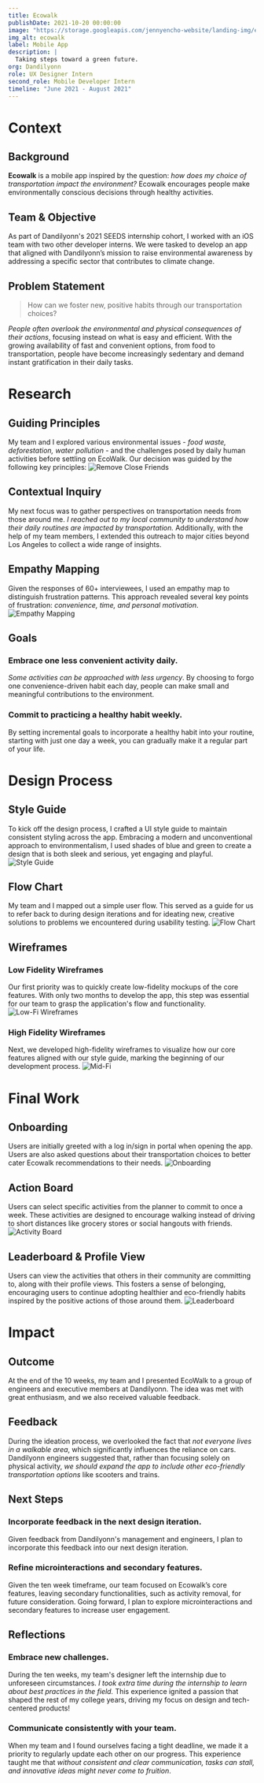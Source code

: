 ```yaml
---
title: Ecowalk
publishDate: 2021-10-20 00:00:00
image: "https://storage.googleapis.com/jennyencho-website/landing-img/ecowalk_landing.png"
img_alt: ecowalk
label: Mobile App
description: |
  Taking steps toward a green future.
org: Dandilyonn
role: UX Designer Intern
second_role: Mobile Developer Intern
timeline: "June 2021 - August 2021"
---
```


# Context

## Background

**Ecowalk** is a mobile app inspired by the question: _how does my choice of transportation impact the environment?_ Ecowalk encourages people make environmentally conscious decisions through healthy activities.

## Team & Objective

As part of Dandilyonn's 2021 SEEDS internship cohort, I worked with an iOS team with two other developer interns. We were tasked to develop an app that aligned with Dandilyonn’s mission to raise environmental awareness by addressing a specific sector that contributes to climate change.

## Problem Statement

> How can we foster new, positive habits through our transportation choices?

_People often overlook the environmental and physical consequences of their actions_, focusing instead on what is easy and efficient. With the growing availability of fast and convenient options, from food to transportation, people have become increasingly sedentary and demand instant gratification in their daily tasks.

# Research

## Guiding Principles

My team and I explored various environmental issues - _food waste, deforestation, water pollution_ - and the challenges posed by daily human activities before settling on EcoWalk. Our decision was guided by the following key principles:
![Remove Close Friends](https://storage.googleapis.com/jennyencho-website/ecowalk-img/ecowalk-guiding-principles.png)

## Contextual Inquiry

My next focus was to gather perspectives on transportation needs from those around me. _I reached out to my local community to understand how their daily routines are impacted by transportation._ Additionally, with the help of my team members, I extended this outreach to major cities beyond Los Angeles to collect a wide range of insights.

## Empathy Mapping

Given the responses of 60+ interviewees, I used an empathy map to distinguish frustration patterns. This approach revealed several key points of frustration: _convenience, time, and personal motivation_.
![Empathy Mapping](https://storage.googleapis.com/jennyencho-website/ecowalk-img/ecowalk-empathy-map.png)

## Goals

### <i class="fa-solid fa-person-walking"></i> Embrace one less convenient activity daily.

_Some activities can be approached with less urgency_. By choosing to forgo one convenience-driven habit each day, people can make small and meaningful contributions to the environment.

### <i class="fa-solid fa-heart-pulse"></i> Commit to practicing a healthy habit weekly.

By setting incremental goals to incorporate a healthy habit into your routine, starting with just one day a week, you can gradually make it a regular part of your life.

# Design Process

## Style Guide

To kick off the design process, I crafted a UI style guide to maintain consistent styling across the app. Embracing a modern and unconventional approach to environmentalism, I used shades of blue and green to create a design that is both sleek and serious, yet engaging and playful.
![Style Guide](https://storage.googleapis.com/jennyencho-website/ecowalk-img/ecowalk-style-guide.png)

## Flow Chart

My team and I mapped out a simple user flow. This served as a guide for us to refer back to during design iterations and for ideating new, creative solutions to problems we encountered during usability testing.
![Flow Chart](https://storage.googleapis.com/jennyencho-website/ecowalk-img/ecowalk-flow-chart.png)

## Wireframes

### Low Fidelity Wireframes

Our first priority was to quickly create low-fidelity mockups of the core features. With only two months to develop the app, this step was essential for our team to grasp the application's flow and functionality.
![Low-Fi Wireframes](https://storage.googleapis.com/jennyencho-website/ecowalk-img/ecowalk-lofi.png)

### High Fidelity Wireframes

Next, we developed high-fidelity wireframes to visualize how our core features aligned with our style guide, marking the beginning of our development process.
![Mid-Fi](https://storage.googleapis.com/jennyencho-website/ecowalk-img/ecowalk-hifi.png)

# Final Work

## Onboarding

Users are initially greeted with a log in/sign in portal when opening the app. Users are also asked questions about their transportation choices to better cater Ecowalk recommendations to their needs.
![Onboarding](https://storage.googleapis.com/jennyencho-website/ecowalk-img/ecowalk-onboarding.png)

## Action Board

Users can select specific activities from the planner to commit to once a week. These activities are designed to encourage walking instead of driving to short distances like grocery stores or social hangouts with friends.
![Activity Board](https://storage.googleapis.com/jennyencho-website/ecowalk-img/ecowalk-activity-board.png)

## Leaderboard & Profile View

Users can view the activities that others in their community are committing to, along with their profile views. This fosters a sense of belonging, encouraging users to continue adopting healthier and eco-friendly habits inspired by the positive actions of those around them.
![Leaderboard](https://storage.googleapis.com/jennyencho-website/ecowalk-img/ecowalk-leaderboard.png)

# Impact

## Outcome

At the end of the 10 weeks, my team and I presented EcoWalk to a group of engineers and executive members at Dandilyonn. The idea was met with great enthusiasm, and we also received valuable feedback.

## Feedback

During the ideation process, we overlooked the fact that _not everyone lives in a walkable area_, which significantly influences the reliance on cars. Dandilyonn engineers suggested that, rather than focusing solely on physical activity, _we should expand the app to include other eco-friendly transportation options_ like scooters and trains.

## Next Steps

### <i class="fa-solid fa-pen-nib"></i> Incorporate feedback in the next design iteration.

Given feedback from Dandilyonn's management and engineers, I plan to incorporate this feedback into our next design iteration.

### <i class="fa-solid fa-wand-magic-sparkles"></i> Refine microinteractions and secondary features.

Given the ten week timeframe, our team focused on Ecowalk’s core features, leaving secondary functionalities, such as activity removal, for future consideration. Going forward, I plan to explore microinteractions and secondary features to increase user engagement.

## Reflections

### <i class="fa-solid fa-scale-balanced"></i> Embrace new challenges.

During the ten weeks, my team's designer left the internship due to unforeseen circumstances. _I took extra time during the internship to learn about best practices in the field._ This experience ignited a passion that shaped the rest of my college years, driving my focus on design and tech-centered products!

### <i class="fa-solid fa-comments"></i> Communicate consistently with your team.

When my team and I found ourselves facing a tight deadline, we made it a priority to regularly update each other on our progress. This experience taught me that _without consistent and clear communication, tasks can stall, and innovative ideas might never come to fruition_.
